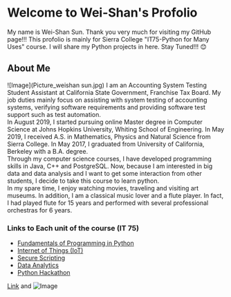 # Welcome to Wei-Shan's Profolio

My name is Wei-Shan Sun. Thank you very much for visiting my GitHub page!!! This profolio is mainly for Sierra College "IT75-Python for Many Uses" course. I will share my Python projects in here. Stay Tuned!!! :blush:

## About Me
![Image](Picture_weishan sun.jpg)
I am an Accounting System Testing Student Assistant at California State Government, Franchise Tax Board. My job duties mainly focus on assisting with system testing of accounting systems, verifying software requirements and providing software test support such as test automation. <br>In August 2019, I started pursuing online Master degree in Computer Science at Johns Hopkins University, Whiting School of Engineering. In May 2019, I received A.S. in Mathematics, Physics and Natural Science from Sierra College. In May 2017, I graduated from University of California, Berkeley with a B.A. degree. <br>Through my computer science courses, I have developed programming skills in Java, C++ and PostgreSQL. Now, because I am interested in big data and data analysis and I want to get some interaction from other students, I decide to take this course to learn python. <br>In my spare time, I enjoy watching movies, traveling and visiting art museums. In addition, I am a classical music lover and a flute player. In fact, I had played flute for 15 years and performed with several professional orchestras for 6 years.

### Links to Each unit of the course (IT 75)
- [Fundamentals of Programming in Python](https://github.com/wei06159git/Fundamentals-of-Programming-in-Python)
- [Internet of Things (IoT)](https://github.com/wei06159git/Internet-of-Things-IoT-)
- [Secure Scripting](https://github.com/wei06159git/Secure-Scripting)
- [Data Analytics](https://github.com/wei06159git/Data-Analytics)
- [Python Hackathon](https://github.com/wei06159git/Python-Hackathon)

[Link](url) and ![Image](src)
